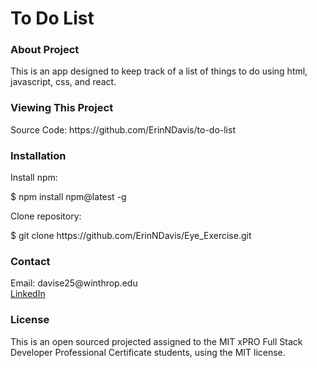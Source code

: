 <h1> To Do List

<h3> About Project </h3>

  <p> This is an app designed to keep track of a list of things to do using html, javascript, css, and react.</p> 
  
<h3> Viewing This Project </h3>
  <p> Source Code: https://github.com/ErinNDavis/to-do-list </p>
  
<h3> Installation </h3>
  
  <p> Install npm: </p>
  <p> $ npm install npm@latest -g </p>
  <p> Clone repository: </p> 
  <p> $ git clone https://github.com/ErinNDavis/Eye_Exercise.git </p>

<h3> Contact </h3>

  <p> Email: davise25@winthrop.edu </br>
      <a href="https://www.linkedin.com/in/erin-davis-7188211a5/"> LinkedIn </a>

<h3> License </h3>

  <p> This is an open sourced projected assigned to the MIT xPRO Full Stack Developer Professional Certificate students, using the MIT license. </p>
